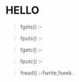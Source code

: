 # HELLO

> fgets() :-




> fputs() :- 




> fgetc() :-




> fputc() :- 




> fread() :-fwrite,fseek.
